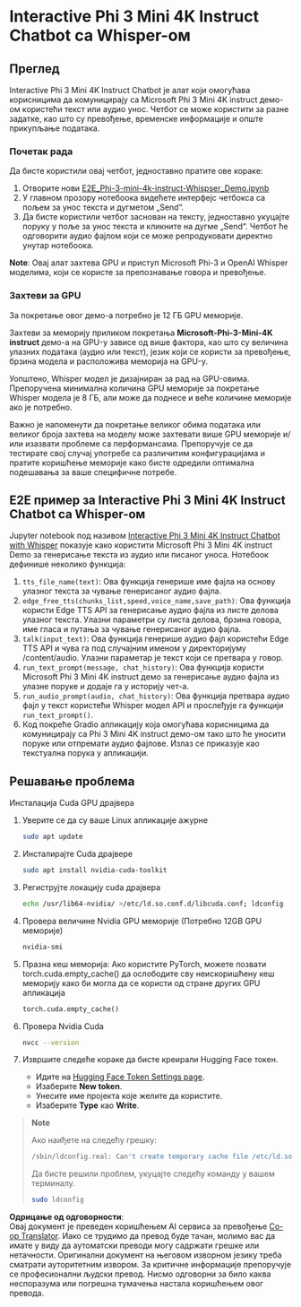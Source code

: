 <!--
CO_OP_TRANSLATOR_METADATA:
{
  "original_hash": "006e8cf75211d3297f24e1b22e38955f",
  "translation_date": "2025-07-17T02:23:21+00:00",
  "source_file": "md/02.Application/01.TextAndChat/Phi3/E2E_Phi-3-mini_with_whisper.md",
  "language_code": "sr"
}
-->
# Interactive Phi 3 Mini 4K Instruct Chatbot са Whisper-ом

## Преглед

Interactive Phi 3 Mini 4K Instruct Chatbot је алат који омогућава корисницима да комуницирају са Microsoft Phi 3 Mini 4K instruct демо-ом користећи текст или аудио унос. Четбот се може користити за разне задатке, као што су превођење, временске информације и опште прикупљање података.

### Почетак рада

Да бисте користили овај четбот, једноставно пратите ове кораке:

1. Отворите нови [E2E_Phi-3-mini-4k-instruct-Whispser_Demo.ipynb](https://github.com/microsoft/Phi-3CookBook/blob/main/code/06.E2E/E2E_Phi-3-mini-4k-instruct-Whispser_Demo.ipynb)
2. У главном прозору нотебоока видећете интерфејс четбокса са пољем за унос текста и дугметом „Send“.
3. Да бисте користили четбот заснован на тексту, једноставно укуцајте поруку у поље за унос текста и кликните на дугме „Send“. Четбот ће одговорити аудио фајлом који се може репродуковати директно унутар нотебоока.

**Note**: Овај алат захтева GPU и приступ Microsoft Phi-3 и OpenAI Whisper моделима, који се користе за препознавање говора и превођење.

### Захтеви за GPU

За покретање овог демо-а потребно је 12 ГБ GPU меморије.

Захтеви за меморију приликом покретања **Microsoft-Phi-3-Mini-4K instruct** демо-а на GPU-у зависе од више фактора, као што су величина улазних података (аудио или текст), језик који се користи за превођење, брзина модела и расположива меморија на GPU-у.

Уопштено, Whisper модел је дизајниран за рад на GPU-овима. Препоручена минимална количина GPU меморије за покретање Whisper модела је 8 ГБ, али може да поднесе и веће количине меморије ако је потребно.

Важно је напоменути да покретање великог обима података или великог броја захтева на моделу може захтевати више GPU меморије и/или изазвати проблеме са перформансама. Препоручује се да тестирате свој случај употребе са различитим конфигурацијама и пратите коришћење меморије како бисте одредили оптимална подешавања за ваше специфичне потребе.

## E2E пример за Interactive Phi 3 Mini 4K Instruct Chatbot са Whisper-ом

Jupyter notebook под називом [Interactive Phi 3 Mini 4K Instruct Chatbot with Whisper](https://github.com/microsoft/Phi-3CookBook/blob/main/code/06.E2E/E2E_Phi-3-mini-4k-instruct-Whispser_Demo.ipynb) показује како користити Microsoft Phi 3 Mini 4K instruct Demo за генерисање текста из аудио или писаног уноса. Нотебоок дефинише неколико функција:

1. `tts_file_name(text)`: Ова функција генерише име фајла на основу улазног текста за чување генерисаног аудио фајла.
1. `edge_free_tts(chunks_list,speed,voice_name,save_path)`: Ова функција користи Edge TTS API за генерисање аудио фајла из листе делова улазног текста. Улазни параметри су листа делова, брзина говора, име гласа и путања за чување генерисаног аудио фајла.
1. `talk(input_text)`: Ова функција генерише аудио фајл користећи Edge TTS API и чува га под случајним именом у директоријуму /content/audio. Улазни параметар је текст који се претвара у говор.
1. `run_text_prompt(message, chat_history)`: Ова функција користи Microsoft Phi 3 Mini 4K instruct демо за генерисање аудио фајла из улазне поруке и додаје га у историју чет-а.
1. `run_audio_prompt(audio, chat_history)`: Ова функција претвара аудио фајл у текст користећи Whisper модел API и прослеђује га функцији `run_text_prompt()`.
1. Код покреће Gradio апликацију која омогућава корисницима да комуницирају са Phi 3 Mini 4K instruct демо-ом тако што ће уносити поруке или отпремати аудио фајлове. Излаз се приказује као текстуална порука у апликацији.

## Решавање проблема

Инсталација Cuda GPU драјвера

1. Уверите се да су ваше Linux апликације ажурне

    ```bash
    sudo apt update
    ```

1. Инсталирајте Cuda драјвере

    ```bash
    sudo apt install nvidia-cuda-toolkit
    ```

1. Региструјте локацију cuda драјвера

    ```bash
    echo /usr/lib64-nvidia/ >/etc/ld.so.conf.d/libcuda.conf; ldconfig
    ```

1. Провера величине Nvidia GPU меморије (Потребно 12GB GPU меморије)

    ```bash
    nvidia-smi
    ```

1. Празна кеш меморија: Ако користите PyTorch, можете позвати torch.cuda.empty_cache() да ослободите сву неискоришћену кеш меморију како би могла да се користи од стране других GPU апликација

    ```python
    torch.cuda.empty_cache() 
    ```

1. Провера Nvidia Cuda

    ```bash
    nvcc --version
    ```

1. Извршите следеће кораке да бисте креирали Hugging Face токен.

    - Идите на [Hugging Face Token Settings page](https://huggingface.co/settings/tokens?WT.mc_id=aiml-137032-kinfeylo).
    - Изаберите **New token**.
    - Унесите име пројекта које желите да користите.
    - Изаберите **Type** као **Write**.

> **Note**
>
> Ако наиђете на следећу грешку:
>
> ```bash
> /sbin/ldconfig.real: Can't create temporary cache file /etc/ld.so.cache~: Permission denied 
> ```
>
> Да бисте решили проблем, укуцајте следећу команду у вашем терминалу.
>
> ```bash
> sudo ldconfig
> ```

**Одрицање од одговорности**:  
Овај документ је преведен коришћењем AI сервиса за превођење [Co-op Translator](https://github.com/Azure/co-op-translator). Иако се трудимо да превод буде тачан, молимо вас да имате у виду да аутоматски преводи могу садржати грешке или нетачности. Оригинални документ на његовом изворном језику треба сматрати ауторитетним извором. За критичне информације препоручује се професионални људски превод. Нисмо одговорни за било каква неспоразума или погрешна тумачења настала коришћењем овог превода.